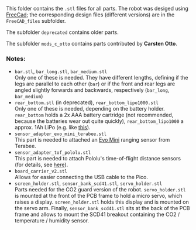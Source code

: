 
This folder contains the `.stl` files for all parts. The robot was desiged using [FreeCad](https://www.freecadweb.org/); the corresponding design files (different versions) are in the  `FreeCAD_files` subfolder. 

The subfolder `deprecated` contains older parts.

The subfolder `mods_c_otto` contains parts contributed by **Carsten Otto**.

### Notes:
- `bar.stl`, `bar_long.stl`, `bar_medium.stl`<br>
  Only one of these is needed. They have different lengths, defining if the legs are parallel to each other (`bar`) or if the front and rear legs are angled slightly forwards and backwards, respectively (`bar_long`, `bar_medium`)
- `rear_bottom.stl` (in deprecated), `rear_bottom_lipo1000.stl`<br> 
  Only one of these is needed, depending on the battery holder. `rear_bottom` holds a 2x AAA battery cartridge (not recommended, because the batteries wear out quite quickly), `rear_bottom_lipo1000` a approx. 1Ah LiPo (e.g. like [this](https://eckstein-shop.de/LiPo-Akku-Lithium-Ion-Polymer-Batterie-37V-1200mAh-JST-PH-Connector)).
- `sensor_adapter_evo_mini_terabee.stl`<br> 
  This part is needed to attached an [Evo Mini](https://www.terabee.com/shop/lidar-tof-range-finders/teraranger-evo-mini/) ranging sensor from Terabee.
- `sensor_adapter_tof_pololu.stl`<br>
  This part is needed to attach Pololu's time-of-flight distance sensors (for details, see [here](https://github.com/teuler/robotling2/wiki/Sensoren#time-of-flight-sensoren)).
- `board_carrier_v2.stl`<br>
  Allows for easier connecting the USB cable to the Pico.
- `screen_holder.stl`, `sensor_bank_scd41.stl`, `servo_holder.stl`<br> 
  Parts needed for the CO2 guard version of the robot. `servo_holder.stl` is mounted at the front of the PCB frame to hold a micro servo, which raises a display. `screen_holder.stl` holds this display and is mounted on the servo arm. Finally, `sensor_bank_scd41.stl` sits at the back of the PCB frame and allows to mount the SCD41 breakout containing the CO2 / temperature / humidity sensor.
